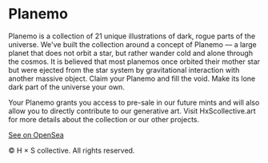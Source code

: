# Planemo

Planemo is a collection of 21 unique illustrations of dark, rogue parts of the universe. We've built the collection around a concept of Planemo — a large planet that does not orbit a star, but rather wander cold and alone through the cosmos. It is believed that most planemos once orbited their mother star but were ejected from the star system by gravitational interaction with another massive object. Claim your Planemo and fill the void. Make its lone dark part of the universe your own.

Your Planemo grants you access to pre-sale in our future mints and will also allow you to directly contribute to our generative art. Visit HxScollective.art for more details about the collection or our other projects.

[See on OpenSea](https://opensea.io/collection/planemo)

© H × S collective. All rights reserved.
